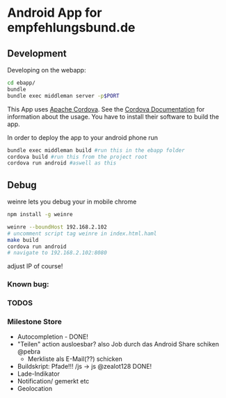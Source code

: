 # Android App for empfehlungsbund.de

## Development

Developing on the webapp:

```bash
cd ebapp/
bundle
bundle exec middleman server -p$PORT

```

This App uses [Apache Cordova](http://cordova.apache.org/).
See the [Cordova Documentation](http://cordova.apache.org/docs/en/3.1.0/) for information about the usage.
You have to install their software to build the app.

In order to deploy the app to your android phone run


```bash
bundle exec middleman build #run this in the ebapp folder
cordova build #run this from the project root
cordova run android #aswell as this
```

## Debug

weinre lets you debug your in mobile chrome

```bash
npm install -g weinre
```

```bash
weinre --boundHost 192.168.2.102
# uncomment script tag weinre in index.html.haml
make build
cordova run android
# navigate to 192.168.2.102:8080
```

adjust IP of course!

### Known bug:

### TODOS

### Milestone Store

* Autocompletion - DONE!
* "Teilen" action ausloesbar? also Job durch das Android Share schiken @pebra
  * Merkliste als E-Mail(??) schicken
* Buildskript: Pfade!!! /js -> js @zealot128 DONE!
* Lade-Indikator
* Notification/ gemerkt etc
* Geolocation



